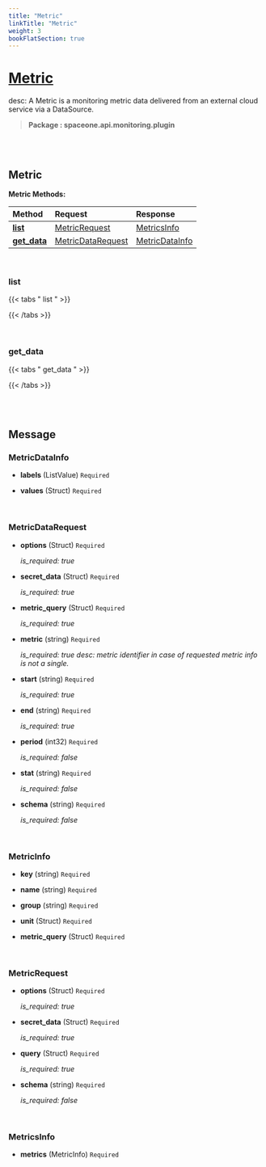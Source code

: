 ```yaml
---
title: "Metric"
linkTitle: "Metric"
weight: 3
bookFlatSection: true
---
```

# [Metric](#Metric)
desc: A Metric is a monitoring metric data delivered from an external cloud service via a DataSource.


>  **Package : spaceone.api.monitoring.plugin**

<br>
<br>

## Metric


**Metric Methods:**


| Method | Request | Response |
| :----- | :-------- | :-------- |
| [**list**](./Metric#list) | [MetricRequest](Metric#metricrequest) | [MetricsInfo](./Metric#metricsinfo) |
| [**get_data**](./Metric#get_data) | [MetricDataRequest](Metric#metricdatarequest) | [MetricDataInfo](./Metric#metricdatainfo) |



    
<br>

### list




 {{< tabs " list " >}}




{{< /tabs >}}

    
<br>

### get_data




 {{< tabs " get_data " >}}




{{< /tabs >}}

    


<br>
<br>

## Message



### MetricDataInfo
* **labels** (ListValue)  `Required` 

    
* **values** (Struct)  `Required` 

    <br>

### MetricDataRequest
* **options** (Struct)  `Required` 

  *is_required: true*

    
* **secret_data** (Struct)  `Required` 

  *is_required: true*

    
* **metric_query** (Struct)  `Required` 

  *is_required: true*

    
* **metric** (string)  `Required` 

  *is_required: true
desc: metric identifier in case of requested metric info is not a single.*

    
* **start** (string)  `Required` 

  *is_required: true*

    
* **end** (string)  `Required` 

  *is_required: true*

    
* **period** (int32)  `Required` 

  *is_required: false*

    
* **stat** (string)  `Required` 

  *is_required: false*

    
* **schema** (string)  `Required` 

  *is_required: false*

    <br>

### MetricInfo
* **key** (string)  `Required` 

    
* **name** (string)  `Required` 

    
* **group** (string)  `Required` 

    
* **unit** (Struct)  `Required` 

    
* **metric_query** (Struct)  `Required` 

    <br>

### MetricRequest
* **options** (Struct)  `Required` 

  *is_required: true*

    
* **secret_data** (Struct)  `Required` 

  *is_required: true*

    
* **query** (Struct)  `Required` 

  *is_required: true*

    
* **schema** (string)  `Required` 

  *is_required: false*

    <br>

### MetricsInfo
* **metrics** (MetricInfo)  `Required` 

    <br>
